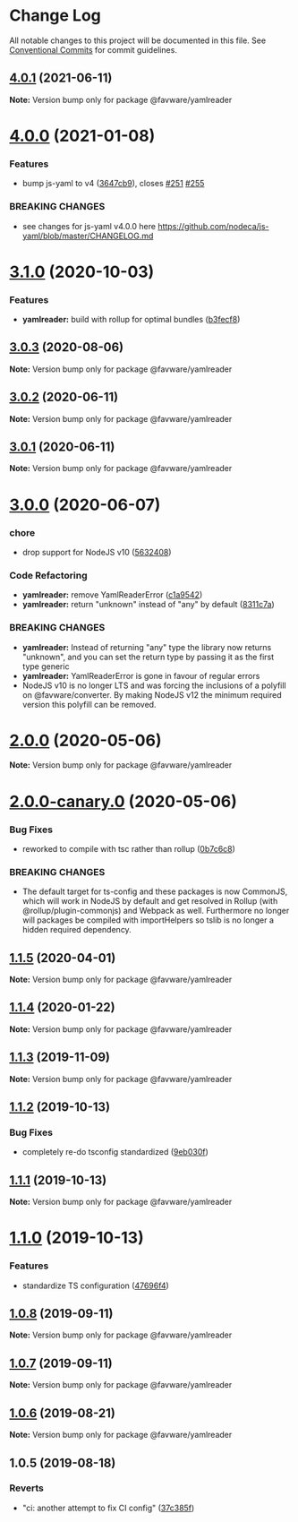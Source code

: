 # Change Log

All notable changes to this project will be documented in this file.
See [Conventional Commits](https://conventionalcommits.org) for commit guidelines.

## [4.0.1](https://github.com/favware/node-packages/compare/@favware/yamlreader@4.0.0...@favware/yamlreader@4.0.1) (2021-06-11)

**Note:** Version bump only for package @favware/yamlreader

# [4.0.0](https://github.com/favware/node-packages/compare/@favware/yamlreader@3.1.0...@favware/yamlreader@4.0.0) (2021-01-08)

### Features

- bump js-yaml to v4 ([3647cb9](https://github.com/favware/node-packages/commit/3647cb9c59c938422a28a603eee07f81ffe8f165)), closes [#251](https://github.com/favware/node-packages/issues/251) [#255](https://github.com/favware/node-packages/issues/255)

### BREAKING CHANGES

- see changes for js-yaml v4.0.0 here
  https://github.com/nodeca/js-yaml/blob/master/CHANGELOG.md

# [3.1.0](https://github.com/favware/node-packages/compare/@favware/yamlreader@3.0.3...@favware/yamlreader@3.1.0) (2020-10-03)

### Features

- **yamlreader:** build with rollup for optimal bundles ([b3fecf8](https://github.com/favware/node-packages/commit/b3fecf8920fc46d7016741a4534ae7b7789f9928))

## [3.0.3](https://github.com/favware/node-packages/compare/@favware/yamlreader@3.0.2...@favware/yamlreader@3.0.3) (2020-08-06)

**Note:** Version bump only for package @favware/yamlreader

## [3.0.2](https://github.com/favware/node-packages/compare/@favware/yamlreader@3.0.1...@favware/yamlreader@3.0.2) (2020-06-11)

**Note:** Version bump only for package @favware/yamlreader

## [3.0.1](https://github.com/favware/node-packages/compare/@favware/yamlreader@3.0.0...@favware/yamlreader@3.0.1) (2020-06-11)

**Note:** Version bump only for package @favware/yamlreader

# [3.0.0](https://github.com/favware/node-packages/compare/@favware/yamlreader@2.0.0...@favware/yamlreader@3.0.0) (2020-06-07)

### chore

- drop support for NodeJS v10 ([5632408](https://github.com/favware/node-packages/commit/56324085cb35a10eecaec28f619fae01417055a7))

### Code Refactoring

- **yamlreader:** remove YamlReaderError ([c1a9542](https://github.com/favware/node-packages/commit/c1a9542f27ac392e71ec330ec477d69818bdce71))
- **yamlreader:** return "unknown" instead of "any" by default ([8311c7a](https://github.com/favware/node-packages/commit/8311c7a92efa9bae1c3c90d5410c88e5556181f5))

### BREAKING CHANGES

- **yamlreader:** Instead of returning "any" type the library now returns "unknown", and you can set
  the return type by passing it as the first type generic
- **yamlreader:** YamlReaderError is gone in favour of regular errors
- NodeJS v10 is no longer LTS and was forcing the inclusions of a polyfill on
  @favware/converter. By making NodeJS v12 the minimum required version this polyfill can be removed.

# [2.0.0](https://github.com/favware/node-packages/compare/@favware/yamlreader@2.0.0-canary.0...@favware/yamlreader@2.0.0) (2020-05-06)

**Note:** Version bump only for package @favware/yamlreader

# [2.0.0-canary.0](https://github.com/favware/node-packages/compare/@favware/yamlreader@1.1.5...@favware/yamlreader@2.0.0-canary.0) (2020-05-06)

### Bug Fixes

- reworked to compile with tsc rather than rollup ([0b7c6c8](https://github.com/favware/node-packages/commit/0b7c6c81fab75fd298eea8427bbee373d91306bb))

### BREAKING CHANGES

- The default target for ts-config and these packages is now CommonJS, which will
  work in NodeJS by default and get resolved in Rollup (with @rollup/plugin-commonjs) and Webpack as
  well. Furthermore no longer will packages be compiled with importHelpers so tslib is no longer a
  hidden required dependency.

## [1.1.5](https://github.com/favware/node-packages/compare/@favware/yamlreader@1.1.4...@favware/yamlreader@1.1.5) (2020-04-01)

**Note:** Version bump only for package @favware/yamlreader

## [1.1.4](https://github.com/favware/node-packages/compare/@favware/yamlreader@1.1.3...@favware/yamlreader@1.1.4) (2020-01-22)

**Note:** Version bump only for package @favware/yamlreader

## [1.1.3](https://github.com/favware/node-packages/compare/@favware/yamlreader@1.1.2...@favware/yamlreader@1.1.3) (2019-11-09)

**Note:** Version bump only for package @favware/yamlreader

## [1.1.2](https://github.com/favware/node-packages/compare/@favware/yamlreader@1.1.1...@favware/yamlreader@1.1.2) (2019-10-13)

### Bug Fixes

- completely re-do tsconfig standardized ([9eb030f](https://github.com/favware/node-packages/commit/9eb030fdf1deb75d5ae8b273d0e9c359bcb985a1))

## [1.1.1](https://github.com/favware/node-packages/compare/@favware/yamlreader@1.1.0...@favware/yamlreader@1.1.1) (2019-10-13)

**Note:** Version bump only for package @favware/yamlreader

# [1.1.0](https://github.com/favware/node-packages/compare/@favware/yamlreader@1.0.8...@favware/yamlreader@1.1.0) (2019-10-13)

### Features

- standardize TS configuration ([47696f4](https://github.com/favware/node-packages/commit/47696f4e1dd2632b305ff9789cdd6c473fa709ca))

## [1.0.8](https://github.com/favware/node-packages/compare/@favware/yamlreader@1.0.7...@favware/yamlreader@1.0.8) (2019-09-11)

**Note:** Version bump only for package @favware/yamlreader

## [1.0.7](https://github.com/favware/node-packages/compare/@favware/yamlreader@1.0.6...@favware/yamlreader@1.0.7) (2019-09-11)

**Note:** Version bump only for package @favware/yamlreader

## [1.0.6](https://github.com/favware/node-packages/compare/@favware/yamlreader@1.0.5...@favware/yamlreader@1.0.6) (2019-08-21)

**Note:** Version bump only for package @favware/yamlreader

## 1.0.5 (2019-08-18)

### Reverts

- "ci: another attempt to fix CI config" ([37c385f](https://github.com/favware/node-packages/commit/37c385f))
